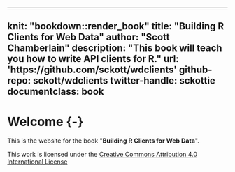 
---
knit: "bookdown::render_book"
title: "Building R Clients for Web Data"
author: "Scott Chamberlain"
description: "This book will teach you how to write API clients for R."
url: 'https\://github.com/sckott/wdclients'
github-repo: sckott/wdclients
twitter-handle: sckottie
documentclass: book
---

# Welcome {-}

This is the website for the book "__Building R Clients for Web Data__".

This work is licensed under the [Creative Commons Attribution 4.0 International License](https://creativecommons.org/licenses/by/4.0)
